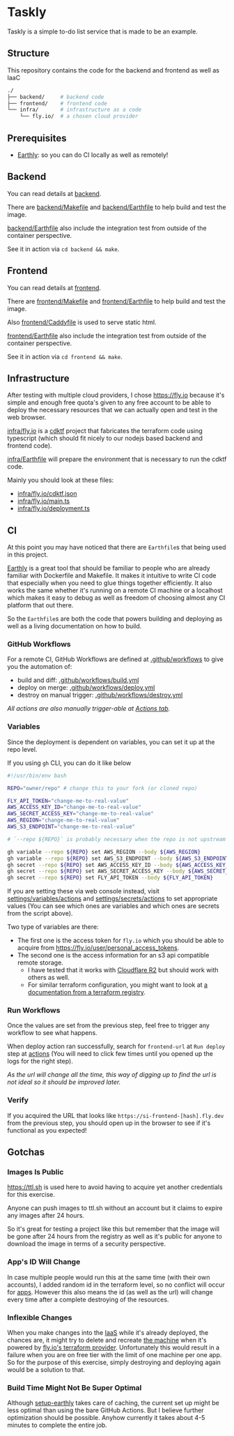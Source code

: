 # Taskly

Taskly is a simple to-do list service that is made to be an example.

## Structure

This repository contains the code for the backend and frontend as well as IaaC

```bash
./
├── backend/     # backend code
├── frontend/    # frontend code
└── infra/       # infrastructure as a code
    └── fly.io/  # a chosen cloud provider
```

## Prerequisites

- [Earthly](https://earthly.dev/get-earthly): so you can do CI locally as well
  as remotely!

## Backend

You can read details at [backend](./backend/).

There are [backend/Makefile](./backend/Makefile) and
[backend/Earthfile](./backend/Earthfile) to help build and test the image.

[backend/Earthfile](./backend/Earthfile) also include the integration test from
outside of the container perspective.

See it in action via `cd backend && make`.

## Frontend

You can read details at [frontend](./frontend/).

There are [frontend/Makefile](./frontend/Makefile) and
[frontend/Earthfile](./frontend/Earthfile) to help build and test the image.

Also [frontend/Caddyfile](./frontend/Caddyfile) is used to serve static html.

[frontend/Earthfile](./frontend/Earthfile) also include the integration test
from outside of the container perspective.

See it in action via `cd frontend && make`.

## Infrastructure

After testing with multiple cloud providers, I chose https://fly.io because it's
simple and enough free quota's given to any free account to be able to deploy
the necessary resources that we can actually open and test in the web browser.

[infra/fly.io](./infra/fly.io) is a
[cdktf](https://developer.hashicorp.com/terraform/cdktf) project that fabricates
the terraform code using typescript (which should fit nicely to our nodejs based
backend and frontend code).

[infra/Earthfile](./infra/Earthfile) will prepare the environment that is
necessary to run the cdktf code.

Mainly you should look at these files:

- [infra/fly.io/cdktf.json](./infra/fly.io/cdktf.json)
- [infra/fly.io/main.ts](./infra/fly.io/main.ts)
- [infra/fly.io/deployment.ts](./infra/fly.io/deployment.ts)

## CI

At this point you may have noticed that there are `Earthfile`s that being used
in this project.

[Earthly](https://earthly.dev/) is a great tool that should be familiar to
people who are already familiar with Dockerfile and Makefile. It makes it
intuitive to write CI code that especially when you need to glue things together
efficiently. It also works the same whether it's running on a remote CI machine
or a localhost which makes it easy to debug as well as freedom of choosing
almost any CI platform that out there.

So the `Earthfile`s are both the code that powers building and deploying as well
as a living documentation on how to build.

### GitHub Workflows

For a remote CI, GitHub Workflows are defined at
[.github/workflows](./.github/workflows) to give you the automation of:

- build and diff: [.github/workflows/build.yml](./.github/workflows/build.yml)
- deploy on merge:
  [.github/workflows/deploy.yml](./.github/workflows/deploy.yml)
- destroy on manual trigger:
  [.github/workflows/destroy.yml](./.github/workflows/destroy.yml)

_All actions are also manually trigger-able at [Actions tab](./actions)._

### Variables

Since the deployment is dependent on variables, you can set it up at the repo
level.

If you using `gh` CLI, you can do it like below

```bash
#!/usr/bin/env bash

REPO="owner/repo" # change this to your fork (or cloned repo)

FLY_API_TOKEN="change-me-to-real-value"
AWS_ACCESS_KEY_ID="change-me-to-real-value"
AWS_SECRET_ACCESS_KEY="change-me-to-real-value"
AWS_REGION="change-me-to-real-value"
AWS_S3_ENDPOINT="change-me-to-real-value"

# `--repo ${REPO}` is probably necessary when the repo is not upstream itself

gh variable --repo ${REPO} set AWS_REGION --body ${AWS_REGION}
gh variable --repo ${REPO} set AWS_S3_ENDPOINT --body ${AWS_S3_ENDPOINT}
gh secret --repo ${REPO} set AWS_ACCESS_KEY_ID --body ${AWS_ACCESS_KEY_ID}
gh secret --repo ${REPO} set AWS_SECRET_ACCESS_KEY --body ${AWS_SECRET_ACCESS_KEY}
gh secret --repo ${REPO} set FLY_API_TOKEN --body ${FLY_API_TOKEN}
```

If you are setting these via web console instead, visit
[settings/variables/actions](./settings/variables/actions) and
[settings/secrets/actions](./settings/secrets/actions) to set appropriate values
(You can see which ones are variables and which ones are secrets from the script
above).

Two type of variables are there:

- The first one is the access token for `fly.io` which you should be able to
  acquire from https://fly.io/user/personal_access_tokens.
- The second one is the access information for an s3 api compatible remote
  storage.
  - I have tested that it works with
    [Cloudflare R2](https://developers.cloudflare.com/r2/) but should work with
    others as well.
  - For similar terraform configuration, you might want to look at
    [a documentation from a terraform registry](https://registry.terraform.io/providers/FlexibleEngineCloud/flexibleengine/latest/docs/guides/remote-state-backend).

### Run Workflows

Once the values are set from the previous step, feel free to trigger any
workflow to see what happens.

When deploy action ran successfully, search for `frontend-url` at `Run deploy`
step at [actions](./actions) (You will need to click few times until you opened
up the logs for the right step).

_As the url will change all the time, this way of digging up to find the url is
not ideal so it should be improved later._

### Verify

If you acquired the URL that looks like `https://si-frontend-[hash].fly.dev`
from the previous step, you should open up in the browser to see if it's
functional as you expected!

## Gotchas

### Images Is Public

https://ttl.sh is used here to avoid having to acquire yet another credentials
for this exercise.

Anyone can push images to ttl.sh without an account but it claims to expire any
images after 24 hours.

So it's great for testing a project like this but remember that the image will
be gone after 24 hours from the registry as well as it's public for anyone to
download the image in terms of a security perspective.

### App's ID Will Change

In case multiple people would run this at the same time (with their own
accounts), I added random id in the terraform level, so no conflict will occur
for [apps](https://fly.io/docs/reference/apps/). However this also means the id
(as well as the url) will change every time after a complete destroying of the
resources.

### Inflexible Changes

When you make changes into the [IaaS](./infra/fly.io) while it's already
deployed, the chances are, it might try to delete and recreate
[the machine](https://fly.io/docs/rails/advanced-guides/machine/) when it's
powered by
[fly.io's terraform provider](https://registry.terraform.io/providers/fly-apps/fly/latest).
Unfortunately this would result in a failure when you are on free tier with the
limit of one machine per one app. So for the purpose of this exercise, simply
destroying and deploying again would be a solution to that.

### Build Time Might Not Be Super Optimal

Although [setup-earthly](https://github.com/marketplace/actions/setup-earthly)
takes care of caching, the current set up might be less optimal than using the
bare GitHub Actions. But I believe further optimization should be possible.
Anyhow currently it takes about 4-5 minutes to complete the entire job.
